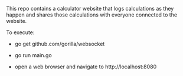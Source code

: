
This repo contains a calculator website that logs calculations as they happen and shares those calculations with everyone connected to the website.

To execute:

* go get github.com/gorilla/websocket

* go run main.go

* open a web browser and navigate to http://localhost:8080
